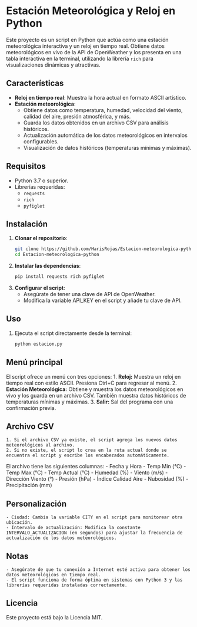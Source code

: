 # Estación Meteorológica y Reloj en Python

Este proyecto es un script en Python que actúa como una estación meteorológica interactiva y un reloj en tiempo real. Obtiene datos meteorológicos en vivo de la API de OpenWeather y los presenta en una tabla interactiva en la terminal, utilizando la librería `rich` para visualizaciones dinámicas y atractivas.

## Características

- **Reloj en tiempo real**: Muestra la hora actual en formato ASCII artístico.
- **Estación meteorológica**: 
  - Obtiene datos como temperatura, humedad, velocidad del viento, calidad del aire, presión atmosférica, y más.
  - Guarda los datos obtenidos en un archivo CSV para análisis históricos.
  - Actualización automática de los datos meteorológicos en intervalos configurables.
  - Visualización de datos históricos (temperaturas mínimas y máximas).

## Requisitos

- Python 3.7 o superior.
- Librerías requeridas:
  - `requests`
  - `rich`
  - `pyfiglet`

## Instalación

1. **Clonar el repositorio**:
   ```bash
   git clone https://github.com/HarisRojas/Estacion-meteorologica-python.git
   cd Estacion-meteorologica-python
2. **Instalar las dependencias**:
    ```bash
    pip install requests rich pyfiglet
3. **Configurar el script**:
    - Asegúrate de tener una clave de API de OpenWeather.
    - Modifica la variable API_KEY en el script y añade tu clave de API.

## Uso
1. Ejecuta el script directamente desde la terminal:
    ```bash
    python estacion.py

## Menú principal

El script ofrece un menú con tres opciones:
    1. **Reloj:** Muestra un reloj en tiempo real con estilo ASCII. Presiona Ctrl+C para regresar al menú.
    2. **Estación Meteorológica:** Obtiene y muestra los datos meteorológicos en vivo y los guarda en un archivo CSV. También muestra datos históricos de temperaturas mínimas y máximas.
    3. **Salir:** Sal del programa con una confirmación previa.

## Archivo CSV
    1. Si el archivo CSV ya existe, el script agrega los nuevos datos meteorológicos al archivo.
    2. Si no existe, el script lo crea en la ruta actual donde se encuentra el script y escribe los encabezados automáticamente.

El archivo tiene las siguientes columnas:
    - Fecha y Hora
    - Temp Min (°C)
    - Temp Max (°C)
    - Temp Actual (°C)
    - Humedad (%)
    - Viento (m/s)
    - Dirección Viento (°)
    - Presión (hPa)
    - Índice Calidad Aire
    - Nubosidad (%)
    - Precipitación (mm)

## Personalización
    - Ciudad: Cambia la variable CITY en el script para monitorear otra ubicación.
    - Intervalo de actualización: Modifica la constante INTERVALO_ACTUALIZACION (en segundos) para ajustar la frecuencia de actualización de los datos meteorológicos.

## Notas
    - Asegúrate de que tu conexión a Internet esté activa para obtener los datos meteorológicos en tiempo real.
    - El script funciona de forma óptima en sistemas con Python 3 y las librerías requeridas instaladas correctamente.

## Licencia

Este proyecto está bajo la Licencia MIT.
